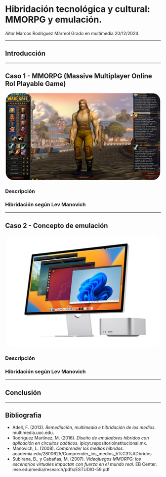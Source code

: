 # **Hibridación tecnológica y cultural: MMORPG y emulación.**
Aitor Marcos Rodríguez Mármol
Grado en multimedia
20/12/2024

---
## Introducción
---

## Caso 1 - MMORPG (Massive Multiplayer Online Rol Playable Game)
<p align="center">
  <img src="img/mmorpg.jpg" alt="aaaaaaaa" width="500" style="border-radius: 25px;">
</p>

### Descripción
### Hibridación según Lev Manovich
---

## Caso 2 - Concepto de emulación
<p align="center">
  <img src="img/emulacion.jpg" alt="aaaaaaaa" width="500" style="border-radius: 25px;">
</p>

### Descripción
### Hibridación según Lev Manovich
---
## Conclusión
---
## Bibliografia
- Adell, F. (2013). *Remediación, multimedia e hibridación de los medios.* multimedia.uoc.edu.
- Rodríguez Martínez, M. (2016). *Diseño de emuladores híbridos con aplicación en circuitos caóticos.* ipicyt.repositorioinstitucional.mx.
- Manovich, L. (2008). *Comprender los medios híbridos.* academia.edu/2800625/Comprender_los_medios_h%C3%ADbridos
- Subirana, B., y Cabañas, M. (2007). *Videojuegos MMORPG: los escenarios virtuales impactan con fuerza en el mundo real*. EB Center. iese.edu/media/research/pdfs/ESTUDIO-59.pdf
